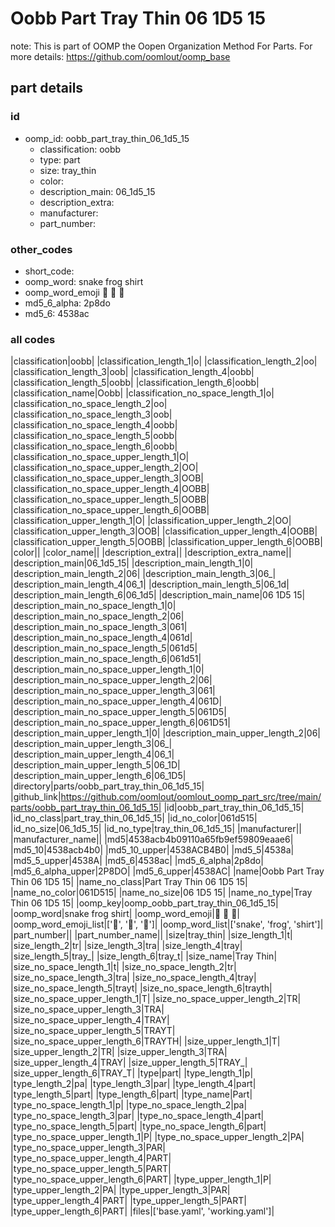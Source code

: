 # Oobb Part Tray Thin 06 1D5 15  

note: This is part of OOMP the Oopen Organization Method For Parts. For more details: https://github.com/oomlout/oomp_base

##  part details





### id
* oomp_id: oobb_part_tray_thin_06_1d5_15
  * classification: oobb
  * type: part
  * size: tray_thin
  * color: 
  * description_main: 06_1d5_15
  * description_extra: 
  * manufacturer: 
  * part_number: 

### other_codes
* short_code: 
* oomp_word: snake frog shirt
* oomp_word_emoji :snake: :frog: :shirt:
* md5_6_alpha: 2p8do
* md5_6: 4538ac

### all codes 
|classification|oobb|
|classification_length_1|o|
|classification_length_2|oo|
|classification_length_3|oob|
|classification_length_4|oobb|
|classification_length_5|oobb|
|classification_length_6|oobb|
|classification_name|Oobb|
|classification_no_space_length_1|o|
|classification_no_space_length_2|oo|
|classification_no_space_length_3|oob|
|classification_no_space_length_4|oobb|
|classification_no_space_length_5|oobb|
|classification_no_space_length_6|oobb|
|classification_no_space_upper_length_1|O|
|classification_no_space_upper_length_2|OO|
|classification_no_space_upper_length_3|OOB|
|classification_no_space_upper_length_4|OOBB|
|classification_no_space_upper_length_5|OOBB|
|classification_no_space_upper_length_6|OOBB|
|classification_upper_length_1|O|
|classification_upper_length_2|OO|
|classification_upper_length_3|OOB|
|classification_upper_length_4|OOBB|
|classification_upper_length_5|OOBB|
|classification_upper_length_6|OOBB|
|color||
|color_name||
|description_extra||
|description_extra_name||
|description_main|06_1d5_15|
|description_main_length_1|0|
|description_main_length_2|06|
|description_main_length_3|06_|
|description_main_length_4|06_1|
|description_main_length_5|06_1d|
|description_main_length_6|06_1d5|
|description_main_name|06 1D5 15|
|description_main_no_space_length_1|0|
|description_main_no_space_length_2|06|
|description_main_no_space_length_3|061|
|description_main_no_space_length_4|061d|
|description_main_no_space_length_5|061d5|
|description_main_no_space_length_6|061d51|
|description_main_no_space_upper_length_1|0|
|description_main_no_space_upper_length_2|06|
|description_main_no_space_upper_length_3|061|
|description_main_no_space_upper_length_4|061D|
|description_main_no_space_upper_length_5|061D5|
|description_main_no_space_upper_length_6|061D51|
|description_main_upper_length_1|0|
|description_main_upper_length_2|06|
|description_main_upper_length_3|06_|
|description_main_upper_length_4|06_1|
|description_main_upper_length_5|06_1D|
|description_main_upper_length_6|06_1D5|
|directory|parts/oobb_part_tray_thin_06_1d5_15|
|github_link|https://github.com/oomlout/oomlout_oomp_part_src/tree/main/parts/oobb_part_tray_thin_06_1d5_15|
|id|oobb_part_tray_thin_06_1d5_15|
|id_no_class|part_tray_thin_06_1d5_15|
|id_no_color|061d515|
|id_no_size|06_1d5_15|
|id_no_type|tray_thin_06_1d5_15|
|manufacturer||
|manufacturer_name||
|md5|4538acb4b09110a65fb9ef59809eaae6|
|md5_10|4538acb4b0|
|md5_10_upper|4538ACB4B0|
|md5_5|4538a|
|md5_5_upper|4538A|
|md5_6|4538ac|
|md5_6_alpha|2p8do|
|md5_6_alpha_upper|2P8DO|
|md5_6_upper|4538AC|
|name|Oobb Part Tray Thin 06 1D5 15|
|name_no_class|Part Tray Thin 06 1D5 15|
|name_no_color|061D515|
|name_no_size|06 1D5 15|
|name_no_type|Tray Thin 06 1D5 15|
|oomp_key|oomp_oobb_part_tray_thin_06_1d5_15|
|oomp_word|snake frog shirt|
|oomp_word_emoji|:snake: :frog: :shirt:|
|oomp_word_emoji_list|[':snake:', ':frog:', ':shirt:']|
|oomp_word_list|['snake', 'frog', 'shirt']|
|part_number||
|part_number_name||
|size|tray_thin|
|size_length_1|t|
|size_length_2|tr|
|size_length_3|tra|
|size_length_4|tray|
|size_length_5|tray_|
|size_length_6|tray_t|
|size_name|Tray Thin|
|size_no_space_length_1|t|
|size_no_space_length_2|tr|
|size_no_space_length_3|tra|
|size_no_space_length_4|tray|
|size_no_space_length_5|trayt|
|size_no_space_length_6|trayth|
|size_no_space_upper_length_1|T|
|size_no_space_upper_length_2|TR|
|size_no_space_upper_length_3|TRA|
|size_no_space_upper_length_4|TRAY|
|size_no_space_upper_length_5|TRAYT|
|size_no_space_upper_length_6|TRAYTH|
|size_upper_length_1|T|
|size_upper_length_2|TR|
|size_upper_length_3|TRA|
|size_upper_length_4|TRAY|
|size_upper_length_5|TRAY_|
|size_upper_length_6|TRAY_T|
|type|part|
|type_length_1|p|
|type_length_2|pa|
|type_length_3|par|
|type_length_4|part|
|type_length_5|part|
|type_length_6|part|
|type_name|Part|
|type_no_space_length_1|p|
|type_no_space_length_2|pa|
|type_no_space_length_3|par|
|type_no_space_length_4|part|
|type_no_space_length_5|part|
|type_no_space_length_6|part|
|type_no_space_upper_length_1|P|
|type_no_space_upper_length_2|PA|
|type_no_space_upper_length_3|PAR|
|type_no_space_upper_length_4|PART|
|type_no_space_upper_length_5|PART|
|type_no_space_upper_length_6|PART|
|type_upper_length_1|P|
|type_upper_length_2|PA|
|type_upper_length_3|PAR|
|type_upper_length_4|PART|
|type_upper_length_5|PART|
|type_upper_length_6|PART|
|files|['base.yaml', 'working.yaml']|
